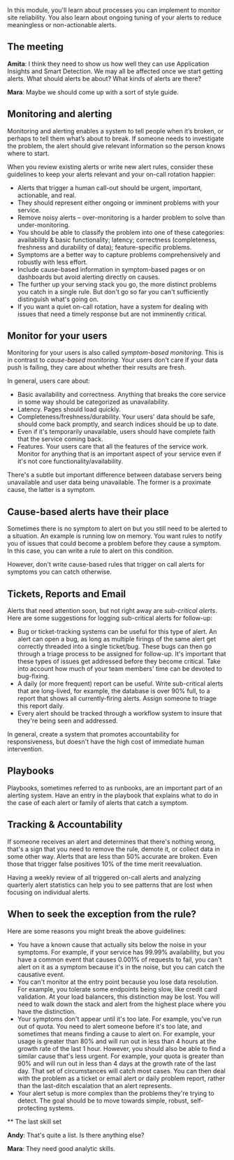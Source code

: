 In this module, you'll learn about processes you can implement to monitor site reliability. You also learn about ongoing tuning of your alerts to reduce meaningless or non-actionable alerts.

## The meeting

**Amita**: I think they need to show us how well they can use Application Insights and Smart Detection. We may all be affected once we start getting alerts. What should alerts be about? What kinds of alerts are there?

**Mara**: Maybe we should come up with a sort of style guide.

## Monitoring and alerting

Monitoring and alerting enables a system to tell people when it’s broken, or perhaps to tell them what’s about to break. If someone needs to investigate the problem, the alert should give relevant information so the person knows where to start. 

When you review existing alerts or write new alert rules, consider these guidelines to keep your alerts relevant and your on-call rotation happier:

- Alerts that trigger a human call-out should be urgent, important, actionable, and real.
- They should represent either ongoing or imminent problems with your service.
- Remove noisy alerts – over-monitoring is a harder problem to solve than under-monitoring.
- You should be able to classify the problem into one of these categories: availability & basic functionality; latency; correctness (completeness, freshness and durability of data); feature-specific problems.
- Symptoms are a better way to capture problems comprehensively and robustly with less effort.
- Include cause-based information in symptom-based pages or on dashboards but avoid alerting directly on causes.
- The further up your serving stack you go, the more distinct problems you catch in a single rule. But don't go so far you can't sufficiently distinguish what's going on.
- If you want a quiet on-call rotation, have a system for dealing with issues that need a timely response but are not imminently critical.

## Monitor for your users

Monitoring for your users is also called *symptom-based monitoring.* This is in contrast to *cause-based monitoring.* Your users don't care if your data push is failing, they care about whether their results are fresh.

In general, users care about:

- Basic availability and correctness. Anything that breaks the core service in some way should be categorized as unavailability.
- Latency. Pages should load quickly.
- Completeness/freshness/durability. Your users' data should be safe, should come back promptly, and search indices should be up to date.
- Even if it's temporarily unavailable, users should have complete faith that the service coming back.
- Features. Your users care that all the features of the service work. Monitor for anything that is an important aspect of your service even if it's not core functionality/availability.

There's a subtle but important difference between database servers being unavailable and user data being unavailable. The former is a proximate cause, the latter is a symptom.

## Cause-based alerts have their place

Sometimes there is no symptom to alert on but you still need to be alerted to a situation. An example is running low on memory. You want rules to notify you of issues that could become a problem before they cause a symptom. In this case, you can write a rule to alert on this condition.

However, don't write cause-based rules that trigger on call alerts for symptoms you can catch otherwise.

## Tickets, Reports and Email

Alerts that need attention soon, but not right away are *sub-critical alerts*. Here are some suggestions for logging sub-critical alerts for follow-up:

- Bug or ticket-tracking systems can be useful for this type of alert. An alert can open a bug, as long as multiple firings of the same alert get correctly threaded into a single ticket/bug. These bugs can then go through a triage process to be assigned for follow-up. It's important that these types of issues get addressed before they become critical. Take into account how much of your team members' time can be devoted to bug-fixing.
- A daily (or more frequent) report can be useful. Write sub-critical alerts that are long-lived, for example, the database is over 90% full, to a report that shows all currently-firing alerts. Assign someone to triage this report daily.
- Every alert should be tracked through a workflow system to insure that they're being seen and addressed.

In general, create a system that promotes accountability for responsiveness, but doesn't have the high cost of immediate human intervention.

## Playbooks

Playbooks, sometimes referred to as runbooks, are an important part of an alerting system. Have an entry in the playbook that explains what to do in the case of each alert or family of alerts that catch a symptom.

## Tracking & Accountability

If someone receives an alert and determines that there's nothing wrong, that's a sign that you need to remove the rule, demote it, or collect data in some other way. Alerts that are less than 50% accurate are broken. Even those that trigger false positives 10% of the time merit reevaluation.

Having a weekly review of all triggered on-call alerts and analyzing quarterly alert statistics can help you to see patterns that are lost when focusing on individual alerts.

## When to seek the exception from the rule?

Here are some reasons you might break the above guidelines:

- You have a known cause that actually sits below the noise in your symptoms. For example, if your service has 99.99% availability, but you have a common event that causes 0.001% of requests to fail, you can't alert on it as a symptom because it's in the noise, but you can catch the causative event.
- You can't monitor at the entry point because you lose data resolution. For example, you tolerate some endpoints being slow, like credit card validation. At your load balancers, this distinction may be lost. You will need to walk down the stack and alert from the highest place where you have the distinction.
- Your symptoms don't appear until it's too late. For example, you've run out of quota. You need to alert someone before it's too late, and sometimes that means finding a cause to alert on. For example, your usage is greater than 80% and will run out in less than 4 hours at the growth rate of the last 1 hour. However, you should also be able to find a similar cause that's less urgent. For example, your quota is greater than 90% and will run out in less than 4 days at the growth rate of the last day. That set of circumstances will catch most cases. You can then deal with the problem as a ticket or email alert or daily problem report, rather than the last-ditch escalation that an alert represents.
- Your alert setup is more complex than the problems they're trying to detect. The goal should be to move towards simple, robust, self-protecting systems.

** The last skill set

**Andy**: That's quite a list. Is there anything else?

**Mara**: They need good analytic skills.
